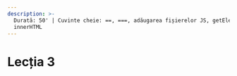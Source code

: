 ```yaml
---
description: >-
  Durată: 50' | Cuvinte cheie: ==, ===, adăugarea fișierelor JS, getElementById,
  innerHTML
---
```


# Lecția 3

